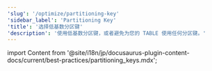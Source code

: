 ```yaml
---
'slug': '/optimize/partitioning-key'
'sidebar_label': 'Partitioning Key'
'title': '选择低基数分区键'
'description': '使用低基数分区键，或者避免为您的 TABLE 使用任何分区键。'
---
```


import Content from '@site/i18n/jp/docusaurus-plugin-content-docs/current/best-practices/partitioning_keys.mdx';

<Content />
